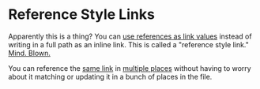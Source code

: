 [link1]: https://media.giphy.com/media/A06UFEx8jxEwU/giphy.gif
[mindblown]: https://media.giphy.com/media/xT0xeJpnrWC4XWblEk/giphy.gif

# Reference Style Links

Apparently this is a thing? You can [use references as link values][link1] instead of writing in a full path as an inline link. This is called a "reference style link." [Mind. Blown.][mindblown]

You can reference the [same link][link1] in [multiple places][link1] without having to worry about it matching or updating it in a bunch of places in the file.
